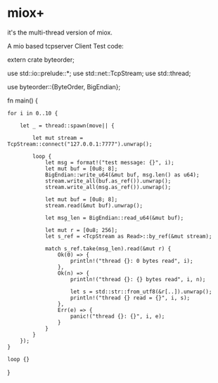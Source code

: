 # miox+
it's the multi-thread version of miox.

A mio based tcpserver 
Client Test code:




<src>
extern crate byteorder;

use std::io::prelude::*;
use std::net::TcpStream;
use std::thread;

use byteorder::{ByteOrder, BigEndian};


fn main() {

    for i in 0..10 {

        let _ = thread::spawn(move|| {

            let mut stream = TcpStream::connect("127.0.0.1:7777").unwrap();

            loop {
                let msg = format!("test message: {}", i);
                let mut buf = [0u8; 8];
                BigEndian::write_u64(&mut buf, msg.len() as u64);
                stream.write_all(buf.as_ref()).unwrap();
                stream.write_all(msg.as_ref()).unwrap();

                let mut buf = [0u8; 8];
                stream.read(&mut buf).unwrap();

                let msg_len = BigEndian::read_u64(&mut buf);

                let mut r = [0u8; 256];
                let s_ref = <TcpStream as Read>::by_ref(&mut stream);

                match s_ref.take(msg_len).read(&mut r) {
                    Ok(0) => {
                        println!("thread {}: 0 bytes read", i);
                    },
                    Ok(n) => {
                        println!("thread {}: {} bytes read", i, n);

                        let s = std::str::from_utf8(&r[..]).unwrap();
                        println!("thread {} read = {}", i, s);
                    },
                    Err(e) => {
                        panic!("thread {}: {}", i, e);
                    }
                }
            }
        });
    }

    loop {}
}

</src>
